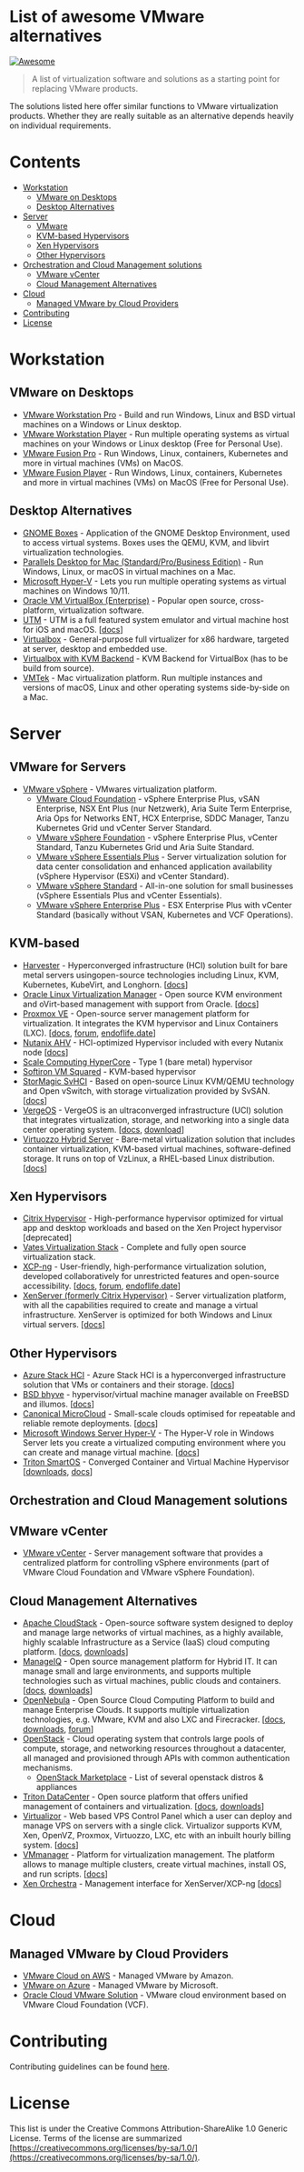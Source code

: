 # List of awesome VMware alternatives 

[![Awesome](https://awesome.re/badge.svg)](https://awesome.re)

> A list of virtualization software and solutions as a starting point for replacing VMware products. 

The solutions listed here offer similar functions to VMware virtualization products. Whether they are really suitable as an alternative depends heavily on individual requirements.

# Contents

* [Workstation](#workstation)
  * [VMware on Desktops](#vmware-on-desktops)
  * [Desktop Alternatives](#desktop-alternatives)
* [Server](#server)
  * [VMware](#vmware-for-servers)
  * [KVM-based Hypervisors](#kvm-based)
  * [Xen Hypervisors](#xen-hypervisors)
  * [Other Hypervisors](#other-hypervisors)
* [Orchestration and Cloud Management solutions](#orchestration-and-cloud-management-solutions)
  * [VMware vCenter](#vmware-vcenter)
  * [Cloud Management Alternatives](#cloud-management-alternatives)
* [Cloud](#cloud)
  * [Managed VMware by Cloud Providers](#managed-vmware-by-cloud-providers)
* [Contributing](#contributing)
* [License](#license)
  
# Workstation

## VMware on Desktops

- [VMware Workstation Pro](https://www.vmware.com/products/workstation-pro.html) - Build and run Windows, Linux and BSD virtual machines on a Windows or Linux desktop.
- [VMware Workstation Player](https://www.vmware.com/products/workstation-player.html) - Run multiple operating systems as virtual machines on your Windows or Linux desktop (Free for Personal Use).
- [VMware Fusion Pro](https://www.vmware.com/products/fusion.html) - Run Windows, Linux, containers, Kubernetes and more in virtual machines (VMs) on MacOS.
- [VMware Fusion Player](https://www.vmware.com/products/fusion.html) - Run Windows, Linux, containers, Kubernetes and more in virtual machines (VMs) on MacOS (Free for Personal Use).

## Desktop Alternatives

- [GNOME Boxes](https://github.com/ubuntu/gnome-boxes) - Application of the GNOME Desktop Environment, used to access virtual systems. Boxes uses the QEMU, KVM, and libvirt virtualization technologies.
- [Parallels Desktop for Mac (Standard/Pro/Business Edition)](https://www.parallels.com/products/desktop/) - Run Windows, Linux, or macOS in virtual machines on a Mac.
- [Microsoft Hyper-V](https://learn.microsoft.com/en-us/virtualization/hyper-v-on-windows/about/) - Lets you run multiple operating systems as virtual machines on Windows 10/11.
- [Oracle VM VirtualBox (Enterprise)](https://www.oracle.com/virtualization/virtualbox/) - Popular open source, cross-platform, virtualization software.
- [UTM](https://mac.getutm.app/) - UTM is a full featured system emulator and virtual machine host for iOS and macOS. [[docs](https://docs.getutm.app/)]
- [Virtualbox](https://www.virtualbox.org/) - General-purpose full virtualizer for x86 hardware, targeted at server, desktop and embedded use.
- [Virtualbox with KVM Backend](https://github.com/cyberus-technology/virtualbox-kvm) - KVM Backend for VirtualBox (has to be build from source).
- [VMTek](https://www.getvmtek.com/) - Mac virtualization platform. Run multiple instances and versions of macOS, Linux and other operating systems side-by-side on a Mac.

# Server

## VMware for Servers

- [VMware vSphere](https://docs.vmware.com/en/VMware-vSphere/index.html) - VMwares virtualization platform.
  - [VMware Cloud Foundation](https://www.vmware.com/products/cloud-foundation.html) - vSphere Enterprise Plus, vSAN Enterprise, NSX Ent Plus (nur Netzwerk), Aria Suite Term Enterprise, Aria Ops for Networks ENT, HCX Enterprise, SDDC Manager, Tanzu Kubernetes Grid und vCenter Server Standard.
  - [VMware vSphere Foundation](https://www.vmware.com/products/vsphere-foundation.html) - vSphere Enterprise Plus, vCenter Standard, Tanzu Kubernetes Grid und Aria Suite Standard. 
  - [VMware vSphere Essentials Plus](https://www.vmware.com) - Server virtualization solution for data center consolidation and enhanced application availability (vSphere Hypervisor (ESXi) and vCenter Standard).
  - [VMware vSphere Standard](https://www.vmware.com/products/cloud-infrastructure/vsphere) - All-in-one solution for small businesses (vSphere Essentials Plus and vCenter Essentials).
  - [VMware vSphere Enterprise Plus](https://www.vmware.com/products/cloud-infrastructure/vsphere) - ESX Enterprise Plus with vCenter Standard (basically without VSAN, Kubernetes and VCF Operations).  

## KVM-based

- [Harvester](https://harvesterhci.io/) - Hyperconverged infrastructure (HCI) solution built for bare metal servers usingopen-source technologies including Linux, KVM, Kubernetes, KubeVirt, and Longhorn. [[docs](https://docs.harvesterhci.io/)]
- [Oracle Linux Virtualization Manager](https://www.oracle.com/uk/virtualization/#oracle-linux-kvm) - Open source KVM environment and oVirt-based management with support from Oracle. [[docs](https://docs.oracle.com/en/virtualization/oracle-linux-virtualization-manager/)]
- [Proxmox VE](https://www.proxmox.com/en/proxmox-virtual-environment/overview) - Open-source server management platform for virtualization. It integrates the KVM hypervisor and Linux Containers (LXC). [[docs](https://pve.proxmox.com/pve-docs/), [forum](https://forum.proxmox.com/), [endoflife.date](https://endoflife.date/proxmox-ve)]
- [Nutanix AHV](https://www.nutanix.com/products/ahv) - HCI-optimized Hypervisor included with every Nutanix node [[docs](https://portal.nutanix.com/page/documents/list?type=software&filterKey=software&filterVal=AHV)]
- [Scale Computing HyperCore](https://www.scalecomputing.com/sc-hypercore) - Type 1 (bare metal) hypervisor
- [Softiron VM Squared](https://softiron.com/vmsquared/) - KVM-based hypervisor
- [StorMagic SvHCI](https://stormagic.com/svhci/) - Based on open-source Linux KVM/QEMU technology and Open vSwitch, with storage virtualization provided by SvSAN. [[docs](https://support.stormagic.com/hc/en-gb/sections/18777732563997-StorMagic-SvHCI)]
- [VergeOS](https://www.verge.io/) - VergeOS is an ultraconverged infrastructure (UCI) solution that integrates virtualization, storage, and networking into a single data center operating system. [[docs](https://wiki.verge.io/), [download](https://wiki.verge.io/public/implementation/2-3)]
- [Virtuozzo Hybrid Server](https://www.virtuozzo.com/hybrid-server/) - Bare-metal virtualization solution that includes container virtualization, KVM-based virtual machines, software-defined storage. It runs on top of VzLinux, a RHEL-based Linux distribution. [[docs](https://docs.virtuozzo.com/master/index.html)]

## Xen Hypervisors

- [Citrix Hypervisor](https://www.citrix.com/platform/citrix-app-and-desktop-virtualization/) - High-performance hypervisor optimized for virtual app and desktop workloads and based on the Xen Project hypervisor [deprecated]
- [Vates Virtualization Stack](https://vates.tech/xcp-ng/) - Complete and fully open source virtualization stack.
- [XCP-ng](https://xcp-ng.org/) - User-friendly, high-performance virtualization solution, developed collaboratively for unrestricted features and open-source accessibility. [[docs](https://docs.xcp-ng.org/), [forum](https://xcp-ng.org/forum/), [endoflife.date](https://endoflife.date/xcp-ng)]
- [XenServer (formerly Citrix Hypervisor)](https://www.xenserver.com/) - Server virtualization platform, with all the capabilities required to create and manage a virtual infrastructure. XenServer is optimized for both Windows and Linux virtual servers. [[docs]](https://docs.xenserver.com/en-us/xenserver/8)

## Other Hypervisors

- [Azure Stack HCI](https://azure.microsoft.com/en-us/products/azure-stack/hci) - Azure Stack HCI is a hyperconverged infrastructure solution that VMs or containers and their storage. [[docs](https://learn.microsoft.com/en-us/azure-stack/hci/)]
- [BSD bhyve](https://bhyve.org/) - hypervisor/virtual machine manager available on FreeBSD and illumos. [[docs](https://wiki.freebsd.org/bhyve)]
- [Canonical MicroCloud](https://canonical.com/microcloud) - Small-scale clouds optimised for repeatable and reliable remote deployments. [[docs](https://canonical-microcloud.readthedocs-hosted.com/en/latest/)]
- [Microsoft Windows Server Hyper-V](https://www.microsoft.com/en-us/windows-server) - The Hyper-V role in Windows Server lets you create a virtualized computing environment where you can create and manage virtual machine. [[docs](https://learn.microsoft.com/en-us/windows-server/virtualization/hyper-v/hyper-v-technology-overview)]
- [Triton SmartOS](https://www.tritondatacenter.com/smartos) - Converged Container and Virtual Machine Hypervisor [[downloads](https://docs.smartos.org/download-smartos/), [docs](https://docs.smartos.org/)]

## Orchestration and Cloud Management solutions

## VMware vCenter

- [VMware vCenter](https://www.vmware.com/products/vcenter.html) - Server management software that provides a centralized platform for controlling vSphere environments (part of VMware Cloud Foundation and VMware vSphere Foundation).

## Cloud Management Alternatives

- [Apache CloudStack](https://cloudstack.apache.org/) - Open-source software system designed to deploy and manage large networks of virtual machines, as a highly available, highly scalable Infrastructure as a Service (IaaS) cloud computing platform. [[docs](http://docs.cloudstack.apache.org/en/latest/), [downloads](https://cloudstack.apache.org/downloads)]
- [ManageIQ](https://www.manageiq.org/) - Open source management platform for Hybrid IT. It can manage small and large environments, and supports multiple technologies such as virtual machines, public clouds and containers. [[docs](https://www.manageiq.org/docs/), [downloads](https://www.manageiq.org/download/)]
- [OpenNebula](https://opennebula.io/) - Open Source Cloud Computing Platform to build and manage Enterprise Clouds. It supports multiple virtualization technologies, e.g. VMware, KVM and also LXC and Firecracker. [[docs](https://docs.opennebula.io/), [downloads](https://opennebula.io/use/#download_opennebula), [forum](https://forum.opennebula.io/)]
- [OpenStack](https://www.openstack.org/) - Cloud operating system that controls large pools of compute, storage, and networking resources throughout a datacenter, all managed and provisioned through APIs with common authentication mechanisms.
  - [OpenStack Marketplace](https://www.openstack.org/marketplace/distros/) - List of several openstack distros & appliances
- [Triton DataCenter](https://www.tritondatacenter.com/) - Open source platform that offers unified management of containers and virtualization. [[docs](https://www.tritondatacenter.com/documentation), [downloads](https://www.tritondatacenter.com/downloads)]
- [Virtualizor](https://www.virtualizor.com/) - Web based VPS Control Panel which a user can deploy and manage VPS on servers with a single click. Virtualizor supports KVM, Xen, OpenVZ, Proxmox, Virtuozzo, LXC, etc with an inbuilt hourly billing system. [[docs](https://www.virtualizor.com/docs/)]
- [VMmanager](https://www.ispsystem.com/vmmanager) - Platform for virtualization management. The platform allows to manage multiple clusters, create virtual machines, install OS, and run scripts. [[docs](https://docs.ispsystem.com/vmmanager-admin)]
- [Xen Orchestra](https://xen-orchestra.com/) - Management interface for XenServer/XCP-ng [[docs](https://xen-orchestra.com/docs/)]
  
# Cloud

## Managed VMware by Cloud Providers

- [VMware Cloud on AWS](https://aws.amazon.com/vmware/) - Managed VMware by Amazon.
- [VMware on Azure](https://azure.microsoft.com/en-us/products/azure-vmware) - Managed VMware by Microsoft.
- [Oracle Cloud VMware Solution](https://www.oracle.com/cloud/compute/vmware/) - VMware cloud environment based on VMware Cloud Foundation (VCF).

# Contributing

Contributing guidelines can be found [here](https://github.com/alexgoesgit/awesome-vmware/blob/main/Contributing.md).

# License

This list is under the Creative Commons Attribution-ShareAlike 1.0 Generic License.
Terms of the license are summarized [https://creativecommons.org/licenses/by-sa/1.0/](https://creativecommons.org/licenses/by-sa/1.0/).
